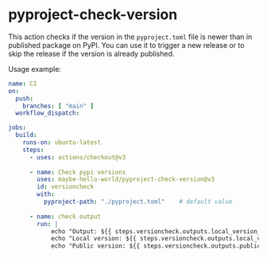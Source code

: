 # pyproject-check-version
This action checks if the version in the `pyproject.toml` file is newer than in published package on PyPI.
You can use it to trigger a new release or to skip the release if the version is already published.

Usage example:
```yaml
name: CI
on:
  push:
    branches: [ "main" ]
  workflow_dispatch:

jobs:
  build:
    runs-on: ubuntu-latest
    steps:
      - uses: actions/checkout@v3
      
      - name: Check pypi versions
        uses: maybe-hello-world/pyproject-check-version@v3
        id: versioncheck
        with:
          pyproject-path: "./pyproject.toml"    # default value
      
      - name: check output
        run: |
            echo "Output: ${{ steps.versioncheck.outputs.local_version_is_higher }}"  # 'true' or 'false
            echo "Local version: ${{ steps.versioncheck.outputs.local_version }}"     # e.g., 0.1.1
            echo "Public version: ${{ steps.versioncheck.outputs.public_version }}"   # e.g., 0.1.0
```
